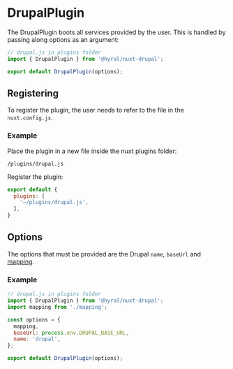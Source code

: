 # DrupalPlugin

The DrupalPlugin boots all services provided by the user. This is handled by passing along options as an argument:

```javascript
// drupal.js in plugins folder
import { DrupalPlugin } from '@hyral/nuxt-drupal';

export default DrupalPlugin(options);
```

## Registering
To register the plugin, the user needs to refer to the file in the `nuxt.config.js`.

### Example
Place the plugin in a new file inside the nuxt plugins folder:

`/plugins/drupal.js`

Register the plugin:
```javascript
export default {
  plugins: [
    '~/plugins/drupal.js',
  ],
}
```

## Options
The options that must be provided are the Drupal `name`, `baseUrl` and [mapping].

### Example
```javascript
// drupal.js in plugins folder
import { DrupalPlugin } from '@hyral/nuxt-drupal';
import mapping from './mapping';

const options = {
  mapping,
  baseUrl: process.env.DRUPAL_BASE_URL,
  name: 'drupal',
};

export default DrupalPlugin(options);
```



[mapping]: mapping.md